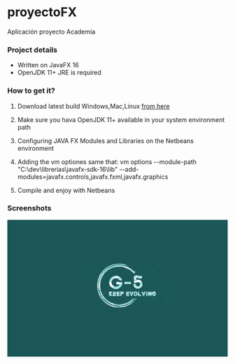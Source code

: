 # proyectoFX
Aplicación proyecto Academia

### Project details
- Written on JavaFX 16
- OpenJDK 11+ JRE is required

### How to get it?
 1. Download latest build Windows,Mac,Linux [from here](https://github.com/afsalashyana/Covid19-Desktop-Widget/releases)
 2. Make sure you hava OpenJDK 11+ available in your system environment path
 3. Configuring JAVA FX Modules and Libraries on the Netbeans environment
 4. Adding the vm optiones same that:
 vm options
--module-path "C:\dev\librerias\javafx-sdk-16\lib" --add-modules=javafx.controls,javafx.fxml,javafx.graphics

 5. Compile and enjoy with Netbeans


### Screenshots
<img src=https://github.com/proyectosdam2021/proyectoFX/blob/Master2/src/imagenes/academia2.png>
